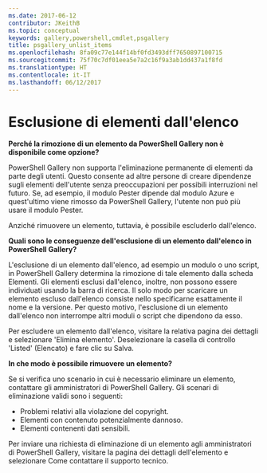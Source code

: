```yaml
---
ms.date: 2017-06-12
contributor: JKeithB
ms.topic: conceptual
keywords: gallery,powershell,cmdlet,psgallery
title: psgallery_unlist_items
ms.openlocfilehash: 8fa09c77e144f14bf0fd3493dff7650897100715
ms.sourcegitcommit: 75f70c7df01eea5e7a2c16f9a3ab1dd437a1f8fd
ms.translationtype: HT
ms.contentlocale: it-IT
ms.lasthandoff: 06/12/2017
---
```

# <a name="unlisting-items"></a>Esclusione di elementi dall'elenco

**Perché la rimozione di un elemento da PowerShell Gallery non è disponibile come opzione?**

PowerShell Gallery non supporta l'eliminazione permanente di elementi da parte degli utenti. Questo consente ad altre persone di creare dipendenze sugli elementi dell'utente senza preoccupazioni per possibili interruzioni nel futuro. Se, ad esempio, il modulo Pester dipende dal modulo Azure e quest'ultimo viene rimosso da PowerShell Gallery, l'utente non può più usare il modulo Pester.

Anziché rimuovere un elemento, tuttavia, è possibile escluderlo dall'elenco.

**Quali sono le conseguenze dell'esclusione di un elemento dall'elenco in PowerShell Gallery?**

L'esclusione di un elemento dall'elenco, ad esempio un modulo o uno script, in PowerShell Gallery determina la rimozione di tale elemento dalla scheda Elementi.
Gli elementi esclusi dall'elenco, inoltre, non possono essere individuati usando la barra di ricerca.
Il solo modo per scaricare un elemento escluso dall'elenco consiste nello specificarne esattamente il nome e la versione.
Per questo motivo, l'esclusione di un elemento dall'elenco non interrompe altri moduli o script che dipendono da esso.

Per escludere un elemento dall'elenco, visitare la relativa pagina dei dettagli e selezionare 'Elimina elemento'. Deselezionare la casella di controllo 'Listed' (Elencato) e fare clic su Salva.

**In che modo è possibile rimuovere un elemento?**

Se si verifica uno scenario in cui è necessario eliminare un elemento, contattare gli amministratori di PowerShell Gallery.
Gli scenari di eliminazione validi sono i seguenti:
- Problemi relativi alla violazione del copyright.
- Elementi con contenuto potenzialmente dannoso.
- Elementi contenenti dati sensibili.

Per inviare una richiesta di eliminazione di un elemento agli amministratori di PowerShell Gallery, visitare la pagina dei dettagli dell'elemento e selezionare Come contattare il supporto tecnico.  



